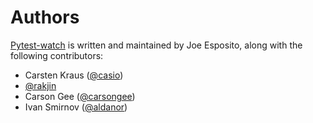 Authors
=======

[Pytest-watch][home] is written and maintained by Joe Esposito,
along with the following contributors:

- Carsten Kraus ([@casio](https://github.com/casio))
- [@rakjin](https://github.com/rakjin)
- Carson Gee ([@carsongee](https://github.com/carsongee))
- Ivan Smirnov ([@aldanor](https://github.com/aldanor))


[home]: README.md
